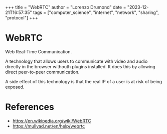 +++
title = "WebRTC"
author = "Lorenzo Drumond"
date = "2023-12-21T16:57:35"
tags = ["computer_science",  "internet",  "network",  "sharing",  "protocol"]
+++


# WebRTC

Web Real-Time Communication.

A technology that allows users to communicate with video and audio directly in
the browser withouth plugins installed. It does this by allowing direct
peer-to-peer communication.

A side effect of this technology is that the real IP of a user is at risk
of being exposed.

# References
- https://en.wikipedia.org/wiki/WebRTC
- https://mullvad.net/en/help/webrtc
